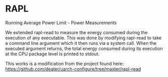 RAPL
====

Running Average Power Limit - Power Measurements

We extended rapl-read to measure the energy consumed during the execution of any executable.  This was done by modifying rapl-read to take a command line argument which it then runs via a system call. When the executed argument returns, the total energy consumed during its execution at the CPU package level is printed to stdout.

This works is a modification from the project found here: https://github.com/deater/uarch-configure/tree/master/rapl-read
